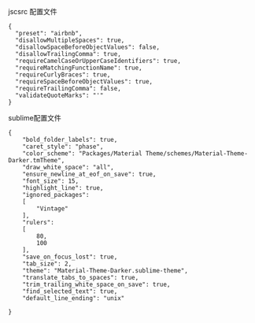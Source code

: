 jscsrc 配置文件


	{
	  "preset": "airbnb",
	  "disallowMultipleSpaces": true,
	  "disallowSpaceBeforeObjectValues": false,
	  "disallowTrailingComma": true,
	  "requireCamelCaseOrUpperCaseIdentifiers": true,
	  "requireMatchingFunctionName": true,
	  "requireCurlyBraces": true,
	  "requireSpaceBeforeObjectValues": true,
	  "requireTrailingComma": false,
	  "validateQuoteMarks": "'"
	}


sublime配置文件

	{
		"bold_folder_labels": true,
		"caret_style": "phase",
		"color_scheme": "Packages/Material Theme/schemes/Material-Theme-Darker.tmTheme",
		"draw_white_space": "all",
		"ensure_newline_at_eof_on_save": true,
		"font_size": 15,
		"highlight_line": true,
		"ignored_packages":
		[
			"Vintage"
		],
		"rulers":
		[
			80,
			100
		],
		"save_on_focus_lost": true,
		"tab_size": 2,
		"theme": "Material-Theme-Darker.sublime-theme",
		"translate_tabs_to_spaces": true,
		"trim_trailing_white_space_on_save": true,
		"find_selected_text": true,
		"default_line_ending": "unix"
		
	}
